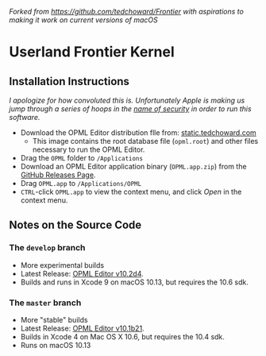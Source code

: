 *Forked from https://github.com/tedchoward/Frontier with aspirations to making it work on current versions of macOS*

# Userland Frontier Kernel #

## Installation Instructions

*I apologize for how convoluted this is. Unfortunately Apple is making us jump
through a series of hoops in the [name of security][app-translocation] in order
to run this software.*

- Download the OPML Editor distribution flle from: [static.tedchoward.com][opml-dl]
  - This image contains the root database file (`opml.root`) and other files
    necessary to run the OPML Editor.
- Drag the `OPML` folder to `/Applications`
- Download an OPML Editor application binary (`OPML.app.zip`) from the
  [GitHub Releases Page][dev].
- Drag `OPML.app` to `/Applications/OPML`
- `CTRL`-click `OPML.app` to view the context menu, and click *Open* in the
  context menu.

## Notes on the Source Code

### The `develop` branch

- More experimental builds
- Latest Release: [OPML Editor v10.2d4][dev].
- Builds and runs in Xcode 9 on macOS 10.13, but requires the 10.6 sdk.

### The `master` branch

- More "stable" builds
- Latest Release: [OPML Editor v10.1b21][mas].
- Builds in Xcode 4 on Mac OS X 10.6, but requires the 10.4 sdk.
- Runs on macOS 10.13

[opml-dl]: http://static.tedchoward.com/frontier/opml-editor/OPML.dmg
[mas]: https://github.com/tedchoward/Frontier/releases/tag/v10.1b21
[dev]:https://github.com/tedchoward/Frontier/releases/tag/10.2d4
[app-translocation]: https://github.com/tedchoward/Frontier/issues/9
